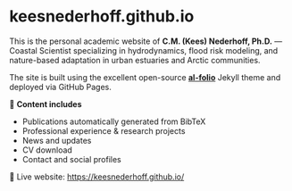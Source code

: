 # keesnederhoff.github.io

This is the personal academic website of **C.M. (Kees) Nederhoff, Ph.D.** —
Coastal Scientist specializing in hydrodynamics, flood risk modeling, and
nature-based adaptation in urban estuaries and Arctic communities.

The site is built using the excellent open-source **[al-folio](https://github.com/alshedivat/al-folio)**
Jekyll theme and deployed via GitHub Pages.

📌 **Content includes**
- Publications automatically generated from BibTeX
- Professional experience & research projects
- News and updates
- CV download
- Contact and social profiles

🔗 Live website: https://keesnederhoff.github.io/
